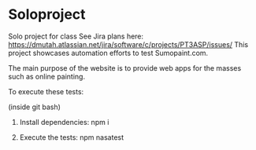 # Soloproject
Solo project for class
See Jira plans here: https://dmutah.atlassian.net/jira/software/c/projects/PT3ASP/issues/
This project showcases automation efforts to test Sumopaint.com.

The main purpose of the website is to provide web apps for the masses such as online painting.

To execute these tests:

(inside git bash)

1. Install dependencies: npm i

2. Execute the tests: npm nasatest
